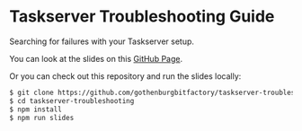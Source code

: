 # Taskserver Troubleshooting Guide

Searching for failures with your Taskserver setup.

You can look at the slides on this [GitHub Page](https://gothenburgbitfactory.github.io/taskserver-troubleshooting/).

Or you can check out this repository and run the slides locally:
```bash
$ git clone https://github.com/gothenburgbitfactory/taskserver-troubleshooting/
$ cd taskserver-troubleshooting
$ npm install
$ npm run slides
```
